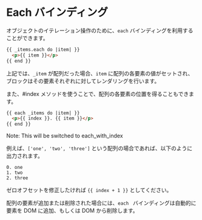 # Each バインディング

オブジェクトのイテレーション操作のために、```each``` バインディングを利用することができます。

```html
{{ _items.each do |item| }}
  <p>{{ item }}</p>
{{ end }}
```

上記では、```_item``` が配列だった場合、```item``` に配列の各要素の値がセットされ、ブロックはその要素それぞれに対してレンダリングを行います。

また、#index メソッドを使うことで、配列の各要素の位置を得ることもできます。

```html
{{ each _items do |item| }}
  <p>{{ index }}. {{ item }}</p>
{{ end }}
```

Note: This will be switched to each_with_index

例えば、```['one', 'two', 'three']``` という配列の場合であれば、以下のように出力されます。

    0. one
    1. two
    2. three

ゼロオフセットを修正したければ ```{{ index + 1 }}``` としてください。

配列の要素が追加または削除された場合には、```each ``` バインディングは自動的に要素を DOM に追加、もしくは DOM から削除します。
